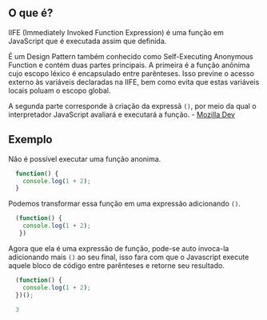 ## O que é?
IIFE (Immediately Invoked Function Expression) é uma função em JavaScript que é executada assim que definida.

É um Design Pattern também conhecido como Self-Executing Anonymous Function e contém duas partes principais. A primeira é a função anônima cujo escopo léxico é encapsulado entre parênteses. Isso previne o acesso externo às variáveis declaradas na IIFE, bem como evita que estas variáveis locais poluam o escopo global.

A segunda parte corresponde à criação da expressã `()`, por meio da qual o interpretador JavaScript avaliará e executará a função. - [Mozilla Dev](https://developer.mozilla.org/pt-BR/docs/Glossario/IIFE)


## Exemplo
Não é possível executar uma função anonima. 
```javascript
  function() {
    console.log(1 + 2);
  }
```

Podemos transformar essa função em uma expressão adicionando `()`.
```javascript
  (function() {
    console.log(1 + 2);
   })
```

Agora que ela é uma expressão de função, pode-se auto invoca-la adicionando mais `()` ao seu final, isso fara com que o Javascript execute aquele bloco de código
entre parênteses e retorne seu resultado.
```javascript
  (function() {
    console.log(1 + 2);
  })();
  
  3
```
